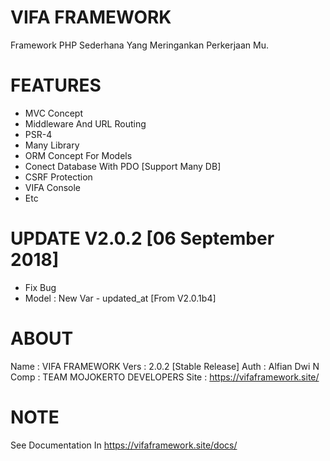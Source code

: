 # VIFA FRAMEWORK
Framework PHP Sederhana Yang Meringankan Perkerjaan Mu.

# FEATURES
* MVC Concept
* Middleware And URL Routing
* PSR-4
* Many Library
* ORM Concept For Models
* Conect Database With PDO [Support Many DB]
* CSRF Protection
* VIFA Console
* Etc

# UPDATE V2.0.2 [06 September 2018]
* Fix Bug
* Model : New Var - updated_at [From V2.0.1b4]

# ABOUT
Name : VIFA FRAMEWORK
Vers : 2.0.2 [Stable Release]
Auth : Alfian Dwi N
Comp : TEAM MOJOKERTO DEVELOPERS
Site : https://vifaframework.site/

# NOTE
See Documentation In https://vifaframework.site/docs/
